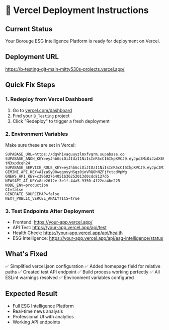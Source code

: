 # 🚀 Vercel Deployment Instructions

## Current Status
Your Borouge ESG Intelligence Platform is ready for deployment on Vercel.

## Deployment URL
https://b-testing-git-main-mitty530s-projects.vercel.app/

## Quick Fix Steps

### 1. Redeploy from Vercel Dashboard
1. Go to [vercel.com/dashboard](https://vercel.com/dashboard)
2. Find your `B_Testing` project
3. Click "Redeploy" to trigger a fresh deployment

### 2. Environment Variables
Make sure these are set in Vercel:
```
SUPABASE_URL=https://dqvhivaguuyzlmxfvgrm.supabase.co
SUPABASE_ANON_KEY=eyJhbGciOiJIUzI1NiIsInR5cCI6IkpXVCJ9.eyJpc3MiOiJzdXBhYmFzZSIsInJlZiI6ImRxdmhpdmFndXV5emxteGZ2Z3JtIiwicm9sZSI6ImFub24iLCJpYXQiOjE3NDgxOTMzOTgsImV4cCI6MjA2Mzc2OTM5OH0.TuGFEQlyvvrU_KzAwwGcJzRomb9DH_o-tN3xpdcqh24
SUPABASE_SERVICE_ROLE_KEY=eyJhbGciOiJIUzI1NiIsInR5cCI6IkpXVCJ9.eyJpc3MiOiJzdXBhYmFzZSIsInJlZiI6ImRxdmhpdmFndXV5emxteGZ2Z3JtIiwicm9sZSI6InNlcnZpY2Vfcm9sZSIsImlhdCI6MTc0ODE5MzM5OCwiZXhwIjoyMDYzNzY5Mzk4fQ.bTJ307Y0RJWpNYBUks0siLfuEXlfuVDzLe5ZuxPJ4H0
GEMINI_API_KEY=AIzaSyD0wqgnyyHSgz0joVRQOhNZFjfctcdVpWg
GNEWS_API_KEY=c39602764051b36252013d0cdc8127d5
NEWSAPI_AI_KEY=8ce2612e-3e1f-44a5-9350-4f22ea4be225
NODE_ENV=production
CI=false
GENERATE_SOURCEMAP=false
NEXT_PUBLIC_VERCEL_ANALYTICS=true
```

### 3. Test Endpoints After Deployment
- Frontend: https://your-app.vercel.app/
- API Test: https://your-app.vercel.app/api/test
- Health Check: https://your-app.vercel.app/api/health
- ESG Intelligence: https://your-app.vercel.app/api/esg-intelligence/status

## What's Fixed
✅ Simplified vercel.json configuration
✅ Added homepage field for relative paths
✅ Created test API endpoint
✅ Build process working perfectly
✅ All ESLint warnings resolved
✅ Environment variables configured

## Expected Result
- Full ESG Intelligence Platform
- Real-time news analysis
- Professional UI with analytics
- Working API endpoints
